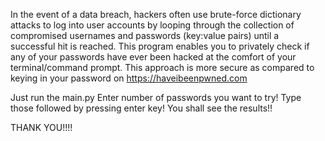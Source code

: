 In the event of a data breach, hackers often use brute-force dictionary attacks to log into user accounts by looping through the collection of compromised usernames and passwords (key:value pairs) until a successful hit is reached. 
This program enables you to privately check if any of your passwords have ever been hacked at the comfort of your terminal/command prompt. 
This approach is more secure as compared to keying in your password on https://haveibeenpwned.com


Just run the main.py
Enter number of passwords you want to try!
Type those followed by pressing enter key!
You shall see the results!!


THANK YOU!!!!
